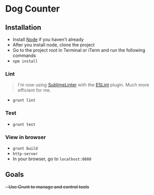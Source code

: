 # Dog Counter

## Installation
- Install <a href="http://nodejs.org/download/">Node</a> if you haven't already
- After you install node, clone the project
- Go to the project root in Terminal or iTerm and run the following commands
- `npm install`

### Lint 
> I'm now using <a href="http://www.sublimelinter.com/en/latest/">SublimeLinter</a> with the <a href="https://github.com/roadhump/SublimeLinter-eslint">ESLint</a> plugin. Much more efficient for me.

- `grunt lint`

### Test
- `grunt test`

### View in browser
- `grunt build`
- `http-server`
- In your browser, go to `localhost:8080`

## Goals
<s> - Use Grunt to manage and control tools</s>